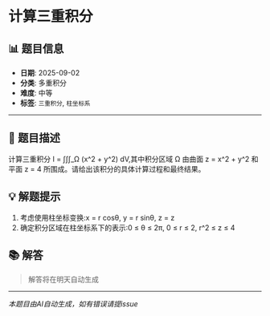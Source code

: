 # 计算三重积分

## 📊 题目信息

- **日期**: 2025-09-02
- **分类**: 多重积分
- **难度**: 中等
- **标签**: `三重积分`, `柱坐标系`

---

## 📝 题目描述

计算三重积分 I = ∫∫∫_Ω (x^2 + y^2) dV,其中积分区域 Ω 由曲面 z = x^2 + y^2 和平面 z = 4 所围成。请给出该积分的具体计算过程和最终结果。

## 💡 解题提示

1. 考虑使用柱坐标变换:x = r cosθ, y = r sinθ, z = z
2. 确定积分区域在柱坐标系下的表示:0 ≤ θ ≤ 2π, 0 ≤ r ≤ 2, r^2 ≤ z ≤ 4

## 📚 解答

> 解答将在明天自动生成

---

*本题目由AI自动生成，如有错误请提issue*
